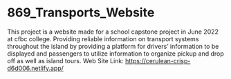 # 869_Transports_Website
This project is a website made for a school capstone project in June 2022 at cfbc college. Providing reliable information on transport systems throughout the island by providing a platform for drivers’ information to be displayed and passengers to utilize information to organize pickup and drop off as well as island tours.
Web Site Link: https://cerulean-crisp-d6d006.netlify.app/

